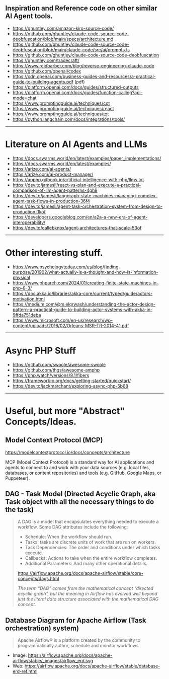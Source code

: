 ## Inspiration and Reference code on other similar AI Agent tools.

- https://ghuntley.com/amazon-kiro-source-code/
- https://github.com/ghuntley/claude-code-source-code-deobfuscation/blob/main/specs/architecture.md
- https://github.com/ghuntley/claude-code-source-code-deobfuscation/blob/main/claude-code/src/ai/prompts.ts
- https://github.com/ghuntley/claude-code-source-code-deobfuscation
- https://ghuntley.com/tradecraft/
- https://www.reidbarber.com/blog/reverse-engineering-claude-code
- https://github.com/openai/codex
- https://cdn.openai.com/business-guides-and-resources/a-practical-guide-to-building-agents.pdf (pdf)
- https://platform.openai.com/docs/guides/structured-outputs
- https://platform.openai.com/docs/guides/function-calling?api-mode=chat
- https://www.promptingguide.ai/techniques/cot
- https://www.promptingguide.ai/techniques/react
- https://www.promptingguide.ai/techniques/tot
- https://python.langchain.com/docs/integrations/tools/

----

# Literature on AI Agents and LLMs

- https://docs.swarms.world/en/latest/examples/paper_implementations/
- https://docs.swarms.world/en/latest/examples/
- https://arize.com/ai-agents/
- https://arize.com/ai-product-manager/
- https://apphp.gitbook.io/artificial-intelligence-with-php/llms.txt
- https://dev.to/jamesli/react-vs-plan-and-execute-a-practical-comparison-of-llm-agent-patterns-4gh9
- https://dev.to/jamesli/langgraph-state-machines-managing-complex-agent-task-flows-in-production-36f4
- https://dev.to/jamesli/agent-task-orchestration-system-from-design-to-production-1kof
- https://developers.googleblog.com/en/a2a-a-new-era-of-agent-interoperability/
- https://dev.to/callebknox/agent-architectures-that-scale-53of

----

# Other interesting stuff.

- https://www.psychologytoday.com/us/blog/finding-purpose/201902/what-actually-is-a-thought-and-how-is-information-physical
- https://www.phparch.com/2024/01/creating-finite-state-machines-in-php-8-3/
- https://doc.akka.io/libraries/akka-core/current/typed/guide/actors-motivation.html
- https://medium.com/@m.elqrwash/understanding-the-actor-design-pattern-a-practical-guide-to-building-actor-systems-with-akka-in-9ffda751deba
- https://www.microsoft.com/en-us/research/wp-content/uploads/2016/02/Orleans-MSR-TR-2014-41.pdf

----

# Async PHP Stuff

- https://github.com/swoole/awesome-swoole
- https://github.com/thgs/awesome-amphp
- https://php.watch/versions/8.1/fibers
- https://framework-x.org/docs/getting-started/quickstart/
- https://dev.to/jackmarchant/exploring-async-php-5b68

----

# Useful, but more "Abstract" Concepts/Ideas.

## Model Context Protocol (MCP)

https://modelcontextprotocol.io/docs/concepts/architecture

MCP (Model Context Protocol) is a standard way for AI applications and agents to connect to and work with your data
sources (e.g. local files, databases, or content repositories) and tools (e.g. GitHub, Google Maps, or Puppeteer).

## DAG - Task Model (Directed Acyclic Graph, aka Task object with all the necessary things to do the task)

> A DAG is a model that encapsulates everything needed to execute a workflow. Some DAG attributes include the following:
> - Schedule: When the workflow should run.
> - Tasks: tasks are discrete units of work that are run on workers.
> - Task Dependencies: The order and conditions under which tasks execute.
> - Callbacks: Actions to take when the entire workflow completes.
> - Additional Parameters: And many other operational details.
>
> https://airflow.apache.org/docs/apache-airflow/stable/core-concepts/dags.html
>
> _The term “DAG” comes from the mathematical concept “directed acyclic graph”, but the meaning in Airflow has evolved
well beyond just the literal data structure associated with the mathematical DAG concept._

## Database Diagram for Apache Airflow (Task orchestration) system)

> Apache Airflow® is a platform created by the community to programmatically author, schedule and monitor workflows.

- Image: https://airflow.apache.org/docs/apache-airflow/stable/_images/airflow_erd.svg
- Web: https://airflow.apache.org/docs/apache-airflow/stable/database-erd-ref.html